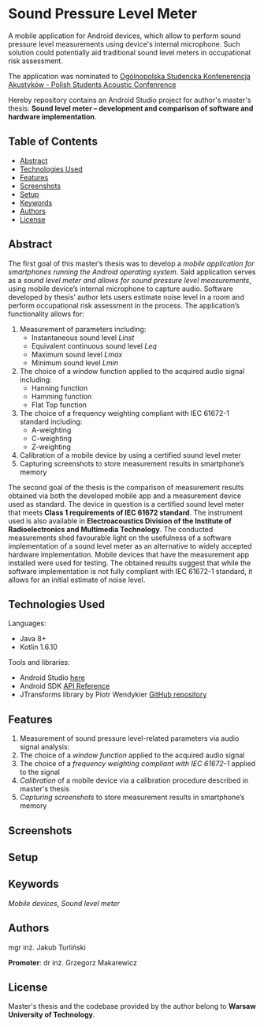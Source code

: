 # Sound Pressure Level Meter

A mobile application for Android devices, which allow to perform
sound pressure level measurements using device's internal microphone.
Such solution could potentially aid traditional sound level meters in occupational risk assessment.

The application was nominated to [Ogólnopolska Studencka Konfenerencja Akustyków - Polish Students Acoustic Confenrence](https://oska-konferencja.pl/)

Hereby repository contains an Android Studio project for author's master's thesis:
**Sound level meter – development and comparison
of software and hardware implementation**.

## Table of Contents
* [Abstract](#abstract)
* [Technologies Used](#technologies-used)
* [Features](#features)
* [Screenshots](#screenshots)
* [Setup](#setup)
* [Keywords](#keywords)
* [Authors](#authors)
* [License](#license)

## Abstract

The first goal of this master’s thesis was to develop a *mobile application for
smartphones running the Android operating system*. Said application serves as a *sound
level meter and allows for sound pressure level measurements*, using mobile device’s
internal microphone to capture audio. Software developed by thesis’ author lets users
estimate noise level in a room and perform occupational risk assessment in the process.
The application’s functionality allows for:
1. Measurement of parameters including:
    - Instantaneous sound level *Linst*
    - Equivalent continuous sound level *Leq*
    - Maximum sound level *Lmax*
    - Minimum sound level *Lmin*
2. The choice of a window function applied to the acquired audio signal including:
    - Hanning function
    - Hamming function
    - Flat Top function
3. The choice of a frequency weighting compliant with IEC 61672-1 standard including:
    - A-weighting
    - C-weighting
    - Z-weighting
4. Calibration of a mobile device by using a certified sound level meter
5. Capturing screenshots to store measurement results in smartphone’s memory

The second goal of the thesis is the comparison of measurement results obtained
via both the developed mobile app and a measurement device used as standard. The
device in question is a certified sound level meter that meets **Class 1 requirements of IEC
61672 standard**. The instrument used is also available in **Electroacoustics Division of the
Institute of Radioelectronics and Multimedia Technology**. The conducted measurements
shed favourable light on the usefulness of a software implementation of a sound level
meter as an alternative to widely accepted hardware implementation. Mobile devices that
have the measurement app installed were used for testing. The obtained results suggest
that while the software implementation is not fully compliant with IEC 61672-1 standard,
it allows for an initial estimate of noise level.

## Technologies Used

Languages:
* Java 8+
* Kotlin 1.6.10

Tools and libraries:
* Android Studio [here](https://developer.android.com/studio)
* Android SDK [API Reference](https://developer.android.com/reference)
* JTransforms library by Piotr Wendykier [GitHub repository](https://github.com/wendykierp/JTransforms)

## Features

1. Measurement of sound pressure level-related parameters via audio signal analysis:
2. The choice of a *window function* applied to the acquired audio signal
3. The choice of a *frequency weighting compliant with IEC 61672-1* applied to the signal
4. *Calibration* of a mobile device via a calibration procedure described in master's thesis
5. *Capturing screenshots* to store measurement results in smartphone’s memory

## Screenshots
<!-- TODO -->

## Setup
<!-- TODO -->

## Keywords
*Mobile devices*, *Sound level meter*

## Authors
mgr inż. Jakub Turliński

**Promoter**: dr inż. Grzegorz Makarewicz

## License
Master's thesis and the codebase provided by the author belong to **Warsaw University of Technology**.

